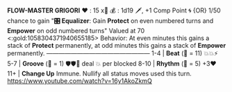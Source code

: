 __**FLOW-MASTER GRIGORI**__
:heart: : 15 x:busts_in_silhouette:
:moneybag: : 1d19 :dagger:, +1 Comp Point 🌀 {OR} 1/50 chance to gain "**:control_knobs: Equalizer**: Gain __Protect__ on even numbered turns and __Empower__ on odd numbered turns" Valued at 70 <:gold:1058304371940655185>
Behavior: At even minutes this gains a stack of __Protect__ permanently, at odd minutes this gains a stack of __Empower__ permanently.
—————————————————
1-4   | **Beat** (:game_die: = 11) :boom::boom::zap:
5-7   | **Groove** (:game_die: = 1) :shield::shield::twisted_rightwards_arrows: deal :boom: per blocked
8-10  | **Rhythm** (:game_die: = 5) +3:heart:
11+   | **Change Up** Immune. Nullify all status moves used this turn.
https://www.youtube.com/watch?v=16y1AkoZkmQ
